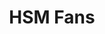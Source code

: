 ---
title: 2. HSM Fans
image: http://s3-ec.buzzfed.com/static/2014-02/enhanced/webdr05/9/1/anigif_enhanced-buzz-4084-1391928556-4.gif
---